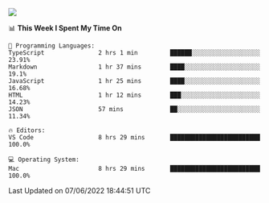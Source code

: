 ![](http://github-profile-summary-cards.vercel.app/api/cards/profile-details?username=kok-s0s&theme=vue)

<!--START_SECTION:waka-->
📊 **This Week I Spent My Time On** 

```text
💬 Programming Languages: 
TypeScript               2 hrs 1 min         ██████░░░░░░░░░░░░░░░░░░░   23.91% 
Markdown                 1 hr 37 mins        ████░░░░░░░░░░░░░░░░░░░░░   19.1% 
JavaScript               1 hr 25 mins        ████░░░░░░░░░░░░░░░░░░░░░   16.68% 
HTML                     1 hr 12 mins        ███░░░░░░░░░░░░░░░░░░░░░░   14.23% 
JSON                     57 mins             ██░░░░░░░░░░░░░░░░░░░░░░░   11.34%

🔥 Editors: 
VS Code                  8 hrs 29 mins       █████████████████████████   100.0%

💻 Operating System: 
Mac                      8 hrs 29 mins       █████████████████████████   100.0%

```


 Last Updated on 07/06/2022 18:44:51 UTC
<!--END_SECTION:waka-->
